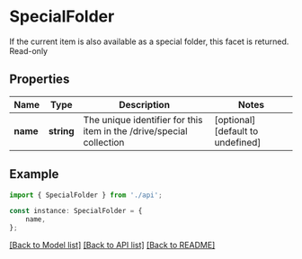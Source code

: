 # SpecialFolder

If the current item is also available as a special folder, this facet is returned. Read-only

## Properties

Name | Type | Description | Notes
------------ | ------------- | ------------- | -------------
**name** | **string** | The unique identifier for this item in the /drive/special collection | [optional] [default to undefined]

## Example

```typescript
import { SpecialFolder } from './api';

const instance: SpecialFolder = {
    name,
};
```

[[Back to Model list]](../README.md#documentation-for-models) [[Back to API list]](../README.md#documentation-for-api-endpoints) [[Back to README]](../README.md)
